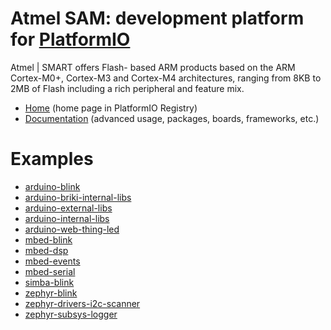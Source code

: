 
# Atmel SAM: development platform for [PlatformIO](https://platformio.org)

Atmel | SMART offers Flash- based ARM products based on the ARM Cortex-M0+, Cortex-M3 and Cortex-M4 architectures, ranging from 8KB to 2MB of Flash including a rich peripheral and feature mix.

* [Home](https://platformio.org/platforms/atmelsam) (home page in PlatformIO Registry)
* [Documentation](https://docs.platformio.org/page/platforms/atmelsam.html) (advanced usage, packages, boards, frameworks, etc.)

# Examples

* [arduino-blink](https://github.com/platformio/platform-atmelsam/tree/master/examples/arduino-blink)
* [arduino-briki-internal-libs](https://github.com/platformio/platform-atmelsam/tree/master/examples/arduino-briki-internal-libs)
* [arduino-external-libs](https://github.com/platformio/platform-atmelsam/tree/master/examples/arduino-external-libs)
* [arduino-internal-libs](https://github.com/platformio/platform-atmelsam/tree/master/examples/arduino-internal-libs)
* [arduino-web-thing-led](https://github.com/platformio/platform-atmelsam/tree/master/examples/arduino-web-thing-led)
* [mbed-blink](https://github.com/platformio/platform-atmelsam/tree/master/examples/mbed-blink)
* [mbed-dsp](https://github.com/platformio/platform-atmelsam/tree/master/examples/mbed-dsp)
* [mbed-events](https://github.com/platformio/platform-atmelsam/tree/master/examples/mbed-events)
* [mbed-serial](https://github.com/platformio/platform-atmelsam/tree/master/examples/mbed-serial)
* [simba-blink](https://github.com/platformio/platform-atmelsam/tree/master/examples/simba-blink)
* [zephyr-blink](https://github.com/platformio/platform-atmelsam/tree/master/examples/zephyr-blink)
* [zephyr-drivers-i2c-scanner](https://github.com/platformio/platform-atmelsam/tree/master/examples/zephyr-drivers-i2c-scanner)
* [zephyr-subsys-logger](https://github.com/platformio/platform-atmelsam/tree/master/examples/zephyr-subsys-logger)

